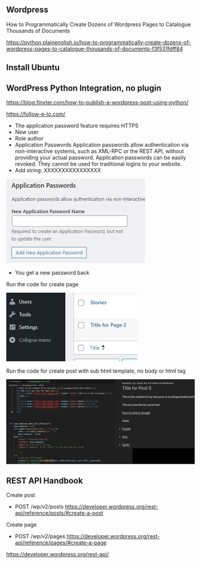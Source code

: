 ## Wordpress

How to Programmatically Create Dozens of Wordpress Pages to Catalogue Thousands of Documents

https://python.plainenglish.io/how-to-programmatically-create-dozens-of-wordpress-pages-to-catalogue-thousands-of-documents-f3f531fdff84

## Install Ubuntu

## WordPress Python Integration, no plugin

https://blog.finxter.com/how-to-publish-a-wordpress-post-using-python/

https://follow-e-lo.com/

* The application password feature requires HTTPS
* New user
* Role author
* Application Passwords
Application passwords allow authentication via non-interactive systems, such as XML-RPC or the REST API, without providing your actual password. Application passwords can be easily revoked. They cannot be used for traditional logins to your website. 
* Add string: XXXXXXXXXXXXXXXX


![Wp pass create](https://github.com/spawnmarvel/quickguides/blob/main/wordpress/images/apppass.jpg)

* You get a new password back

Run the code for create page

![Python page](https://github.com/spawnmarvel/quickguides/blob/main/wordpress/images/resultpage.jpg)

Run the code for create post with sub html template, no body or html tag

![With HTML template](https://github.com/spawnmarvel/quickguides/blob/main/wordpress/images/withtemplate.jpg)

## REST API Handbook


Create post
* POST /wp/v2/posts
https://developer.wordpress.org/rest-api/reference/posts/#create-a-post

Create page
* POST /wp/v2/pages
https://developer.wordpress.org/rest-api/reference/pages/#create-a-page



https://developer.wordpress.org/rest-api/